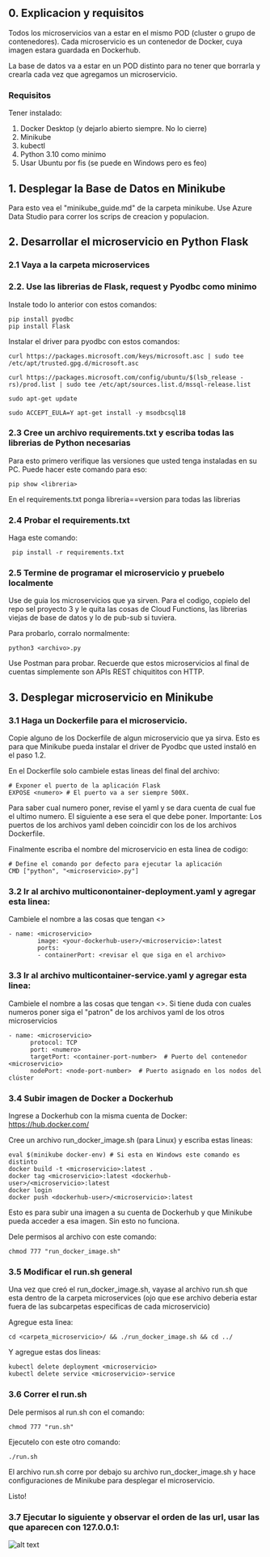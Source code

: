 ## 0. Explicacion y requisitos

Todos los microservicios van a estar en el mismo POD (cluster o grupo de contenedores). Cada microservicio es un contenedor de Docker, cuya imagen estara guardada en Dockerhub.

La base de datos va a estar en un POD distinto para no tener que borrarla y crearla cada vez que agregamos un microservicio.

### Requisitos

Tener instalado:
1. Docker Desktop (y dejarlo abierto siempre. No lo cierre)
2. Minikube
3. kubectl
4. Python 3.10 como minimo
5. Usar Ubuntu por fis (se puede en Windows pero es feo)

## 1. Desplegar la Base de Datos en Minikube

Para esto vea el "minikube_guide.md" de la carpeta minikube. Use Azure Data Studio para correr los scrips de creacion y populacion.

## 2. Desarrollar el microservicio en Python Flask

### 2.1 Vaya a la carpeta microservices

### 2.2. Use las librerias de Flask, request y Pyodbc como minimo

Instale todo lo anterior con estos comandos:

```
pip install pyodbc
pip install Flask
```

Instalar el driver para pyodbc con estos comandos:

```
curl https://packages.microsoft.com/keys/microsoft.asc | sudo tee /etc/apt/trusted.gpg.d/microsoft.asc

curl https://packages.microsoft.com/config/ubuntu/$(lsb_release -rs)/prod.list | sudo tee /etc/apt/sources.list.d/mssql-release.list

sudo apt-get update

sudo ACCEPT_EULA=Y apt-get install -y msodbcsql18
```

### 2.3 Cree un archivo requirements.txt y escriba todas las librerias de Python necesarias

Para esto primero verifique las versiones que usted tenga instaladas en su PC. Puede hacer este comando para eso:

```
pip show <libreria>
```
En el requirements.txt ponga libreria==version para todas las librerias

### 2.4 Probar el requirements.txt

Haga este comando:

```
 pip install -r requirements.txt
 ```

### 2.5 Termine de programar el microservicio y pruebelo localmente 

Use de guia los microservicios que ya sirven. Para el codigo, copielo del repo sel proyecto 3 y le quita las cosas de Cloud Functions, las librerias viejas de base de datos y lo de pub-sub si tuviera. 

Para probarlo, corralo normalmente:

```
python3 <archivo>.py 
```

Use Postman para probar. Recuerde que estos microservicios al final de cuentas simplemente son APIs REST chiquititos con HTTP.

## 3. Desplegar microservicio en Minikube

### 3.1 Haga un Dockerfile para el microservicio. 

Copie alguno de los Dockerfile de algun microservicio que ya sirva. Esto es para que Minikube pueda instalar el driver de Pyodbc que usted instaló en el paso 1.2.

En el Dockerfile solo cambiele estas lineas del final del archivo:


```
# Exponer el puerto de la aplicación Flask
EXPOSE <numero> # El puerto va a ser siempre 500X. 
```

Para saber cual numero poner, revise el yaml y se dara cuenta de cual fue el ultimo numero. El siguiente a ese sera el que debe poner. Importante: Los puertos de los archivos yaml deben coincidir con los de los archivos Dockerfile.

Finalmente escriba el nombre del microservicio en esta linea de codigo:

```
# Define el comando por defecto para ejecutar la aplicación
CMD ["python", "<microservicio>.py"]
```

### 3.2 Ir al archivo multiconontainer-deployment.yaml y agregar esta linea:

Cambiele el nombre a las cosas que tengan <>

```
- name: <microservicio>
        image: <your-dockerhub-user>/<microservicio>:latest
        ports:
        - containerPort: <revisar el que siga en el archivo>

```

### 3.3 Ir al archivo multicontainer-service.yaml y agregar esta linea:

Cambiele el nombre a las cosas que tengan <>. Si tiene duda con cuales numeros poner siga el "patron" de los archivos yaml de los otros microservicios

```
- name: <microservicio>
      protocol: TCP
      port: <numero>
      targetPort: <container-port-number>  # Puerto del contenedor <microservicio>
      nodePort: <node-port-number>  # Puerto asignado en los nodos del clúster
```

### 3.4 Subir imagen de Docker a Dockerhub

Ingrese a Dockerhub con la misma cuenta de Docker: https://hub.docker.com/

Cree un archivo run_docker_image.sh (para Linux) y escriba estas lineas:

```
eval $(minikube docker-env) # Si esta en Windows este comando es distinto
docker build -t <microservicio>:latest .
docker tag <microservicio>:latest <dockerhub-user>/<microservicio>:latest
docker login
docker push <dockerhub-user>/<microservicio>:latest
```

Esto es para subir una imagen a su cuenta de Dockerhub y que Minikube pueda acceder a esa imagen. Sin esto no funciona.

Dele permisos al archivo con este comando:

```
chmod 777 "run_docker_image.sh"
```

### 3.5 Modificar el run.sh general

Una vez que creó el run_docker_image.sh, vayase al archivo run.sh que esta dentro de la carpeta microservices (ojo que ese archivo deberia estar fuera de las subcarpetas especificas de cada microservicio)

Agregue esta linea:

```
cd <carpeta_microservicio>/ && ./run_docker_image.sh && cd ../
```

Y agregue estas dos lineas:

```
kubectl delete deployment <microservicio>
kubectl delete service <microservicio>-service
```

### 3.6 Correr el run.sh

Dele permisos al run.sh con el comando:

```
chmod 777 "run.sh"
```

Ejecutelo con este otro comando:

```
./run.sh
```

El archivo run.sh corre por debajo su archivo run_docker_image.sh y hace configuraciones de Minikube para desplegar el microservicio.

Listo!

### 3.7 Ejecutar lo siguiente y observar el orden de las url, usar las que aparecen con 127.0.0.1:
![alt text](image.png)